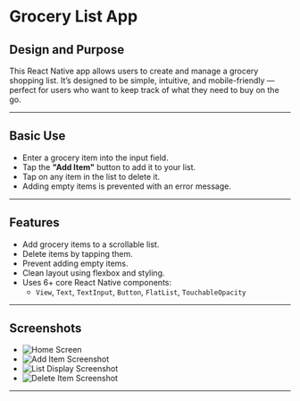 # Grocery List App 

## Design and Purpose

This React Native app allows users to create and manage a grocery shopping list. It’s designed to be simple, intuitive, and mobile-friendly — perfect for users who want to keep track of what they need to buy on the go.

---

## Basic Use

- Enter a grocery item into the input field.
- Tap the **"Add Item"** button to add it to your list.
- Tap on any item in the list to delete it.
- Adding empty items is prevented with an error message.

---

## Features

- Add grocery items to a scrollable list.
- Delete items by tapping them.
- Prevent adding empty items.
- Clean layout using flexbox and styling.
- Uses 6+ core React Native components:
  - `View`, `Text`, `TextInput`, `Button`, `FlatList`, `TouchableOpacity`

---

## Screenshots

- ![Home Screen](link-to-screenshot1)
- ![Add Item Screenshot](link-to-screenshot1)
- ![List Display Screenshot](link-to-screenshot2)
- ![Delete Item Screenshot](link-to-screenshot3)

---
